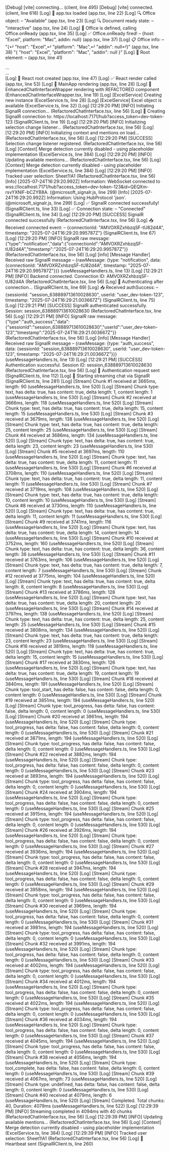 [Debug] [vite] connecting... (client, line 495)
[Debug] [vite] connected. (client, line 618)
[Log] 🚀 app.tsx loaded (app.tsx, line 22)
[Log] 🔍 Office object: – "Available" (app.tsx, line 23)
[Log] 🔍 Document ready state: – "interactive" (app.tsx, line 24)
[Log] 📌 Office is defined, calling Office.onReady (app.tsx, line 35)
[Log] ✅ Office.onReady fired! – {host: "Excel", platform: "Mac", addin: null} (app.tsx, line 37)
[Log] 📋 Office info: – "{↵  \"host\": \"Excel\",↵  \"platform\": \"Mac\",↵  \"addin\": null↵}" (app.tsx, line 38)
"{
  \"host\": \"Excel\",
  \"platform\": \"Mac\",
  \"addin\": null
}"
[Log] 🎯 Root element: –  (app.tsx, line 41)
<div id="root">…</div>

<div id="root">…</div>
[Log] 🌳 React root created (app.tsx, line 47)
[Log] ✅ React render called (app.tsx, line 53)
[Log] 🎨 MainApp rendering (app.tsx, line 26)
[Log] 🎨 EnhancedChatInterfaceWrapper rendering with REFACTORED component (EnhancedChatInterfaceWrapper.tsx, line 19)
[Log] [ExcelService] Creating new instance (ExcelService.ts, line 28)
[Log] [ExcelService] Excel object is available (ExcelService.ts, line 32)
[Log] [12:29:20 PM] [INFO] Initiating SignalR connection... (RefactoredChatInterface.tsx, line 56)
[Log] 🔌 Creating SignalR connection to: https://localhost:7171/hub?access_token=dev-token-123 (SignalRClient.ts, line 19)
[Log] [12:29:20 PM] [INFO] Initializing selection change listener... (RefactoredChatInterface.tsx, line 56)
[Log] [12:29:20 PM] [INFO] Initializing context and mentions on load... (RefactoredChatInterface.tsx, line 56)
[Log] [12:29:20 PM] [SUCCESS] Selection change listener registered. (RefactoredChatInterface.tsx, line 56)
[Log] [Context] Merge detection currently disabled - using placeholder implementation (ExcelService.ts, line 384)
[Log] [12:29:20 PM] [INFO] Updating available mentions... (RefactoredChatInterface.tsx, line 56)
[Log] [Context] Merge detection currently disabled - using placeholder implementation (ExcelService.ts, line 384)
[Log] [12:29:20 PM] [INFO] Tracked user selection: Sheet1!A1 (RefactoredChatInterface.tsx, line 56)
[Info] [2025-07-24T16:29:20.992Z] Information: WebSocket connected to wss://localhost:7171/hub?access_token=dev-token-123&id=QEQXm-rsvYXNlF-bCZYB8A. (@microsoft_signalr.js, line 299)
[Info] [2025-07-24T16:29:20.992Z] Information: Using HubProtocol 'json'. (@microsoft_signalr.js, line 299)
[Log] ✅ SignalR connected successfully! (SignalRClient.ts, line 33)
[Log] ✅ Connection state: – "Connected" (SignalRClient.ts, line 34)
[Log] [12:29:20 PM] [SUCCESS] SignalR connected successfully (RefactoredChatInterface.tsx, line 56)
[Log] 📥 Received connected event: – {connectionId: "AMVOXRZxhbzqSF-tU82d4A", timestamp: "2025-07-24T16:29:20.995787Z"} (SignalRClient.ts, line 67)
[Log] [12:29:20 PM] [INFO] SignalR raw message: {"type":"notification","data":{"connectionId":"AMVOXRZxhbzqSF-tU82d4A","timestamp":"2025-07-24T16:29:20.995787Z"}} (RefactoredChatInterface.tsx, line 56)
[Log] [info] [Message Handler] Received raw SignalR message – {rawMessage: {type: "notification", data: {connectionId: "AMVOXRZxhbzqSF-tU82d4A", timestamp: "2025-07-24T16:29:20.995787Z"}}} (useMessageHandlers.ts, line 13)
[Log] [12:29:21 PM] [INFO] Backend connected. Connection ID: AMVOXRZxhbzqSF-tU82d4A (RefactoredChatInterface.tsx, line 56)
[Log] 🔐 Authenticating after connection... (SignalRClient.ts, line 69)
[Log] 📥 Received authSuccess: – {sessionId: "session_638889713610028630", userId: "user_dev-token-123", timestamp: "2025-07-24T16:29:21.003667Z"} (SignalRClient.ts, line 75)
[Log] [12:29:21 PM] [SUCCESS] SignalR authenticated successfully. Session: session_638889713610028630 (RefactoredChatInterface.tsx, line 56)
[Log] [12:29:21 PM] [INFO] SignalR raw message: {"type":"auth_success","data":{"sessionId":"session_638889713610028630","userId":"user_dev-token-123","timestamp":"2025-07-24T16:29:21.003667Z"}} (RefactoredChatInterface.tsx, line 56)
[Log] [info] [Message Handler] Received raw SignalR message – {rawMessage: {type: "auth_success", data: {sessionId: "session_638889713610028630", userId: "user_dev-token-123", timestamp: "2025-07-24T16:29:21.003667Z"}}} (useMessageHandlers.ts, line 13)
[Log] [12:29:21 PM] [SUCCESS] Authentication successful. Session ID: session_638889713610028630 (RefactoredChatInterface.tsx, line 56)
[Log] 🔐 Authentication request sent (SignalRClient.ts, line 112)
[Log] 🌊 Starting streaming chat via SignalR (SignalRClient.ts, line 281)
[Log] [Stream] Chunk #1 received at 3665ms, length: 90 (useMessageHandlers.ts, line 520)
[Log] [Stream] Chunk type: text, has delta: true, has content: true, delta length: 1, content length: 1 (useMessageHandlers.ts, line 530)
[Log] [Stream] Chunk #2 received at 3666ms, length: 118 (useMessageHandlers.ts, line 520)
[Log] [Stream] Chunk type: text, has delta: true, has content: true, delta length: 15, content length: 15 (useMessageHandlers.ts, line 530)
[Log] [Stream] Chunk #3 received at 3679ms, length: 138 (useMessageHandlers.ts, line 520)
[Log] [Stream] Chunk type: text, has delta: true, has content: true, delta length: 25, content length: 25 (useMessageHandlers.ts, line 530)
[Log] [Stream] Chunk #4 received at 3686ms, length: 134 (useMessageHandlers.ts, line 520)
[Log] [Stream] Chunk type: text, has delta: true, has content: true, delta length: 23, content length: 23 (useMessageHandlers.ts, line 530)
[Log] [Stream] Chunk #5 received at 3697ms, length: 110 (useMessageHandlers.ts, line 520)
[Log] [Stream] Chunk type: text, has delta: true, has content: true, delta length: 11, content length: 11 (useMessageHandlers.ts, line 530)
[Log] [Stream] Chunk #6 received at 3708ms, length: 110 (useMessageHandlers.ts, line 520)
[Log] [Stream] Chunk type: text, has delta: true, has content: true, delta length: 11, content length: 11 (useMessageHandlers.ts, line 530)
[Log] [Stream] Chunk #7 received at 3719ms, length: 108 (useMessageHandlers.ts, line 520)
[Log] [Stream] Chunk type: text, has delta: true, has content: true, delta length: 10, content length: 10 (useMessageHandlers.ts, line 530)
[Log] [Stream] Chunk #8 received at 3730ms, length: 110 (useMessageHandlers.ts, line 520)
[Log] [Stream] Chunk type: text, has delta: true, has content: true, delta length: 11, content length: 11 (useMessageHandlers.ts, line 530)
[Log] [Stream] Chunk #9 received at 3741ms, length: 116 (useMessageHandlers.ts, line 520)
[Log] [Stream] Chunk type: text, has delta: true, has content: true, delta length: 14, content length: 14 (useMessageHandlers.ts, line 530)
[Log] [Stream] Chunk #10 received at 3752ms, length: 160 (useMessageHandlers.ts, line 520)
[Log] [Stream] Chunk type: text, has delta: true, has content: true, delta length: 36, content length: 36 (useMessageHandlers.ts, line 530)
[Log] [Stream] Chunk #11 received at 3763ms, length: 106 (useMessageHandlers.ts, line 520)
[Log] [Stream] Chunk type: text, has delta: true, has content: true, delta length: 7, content length: 7 (useMessageHandlers.ts, line 530)
[Log] [Stream] Chunk #12 received at 3775ms, length: 104 (useMessageHandlers.ts, line 520)
[Log] [Stream] Chunk type: text, has delta: true, has content: true, delta length: 8, content length: 8 (useMessageHandlers.ts, line 530)
[Log] [Stream] Chunk #13 received at 3786ms, length: 128 (useMessageHandlers.ts, line 520)
[Log] [Stream] Chunk type: text, has delta: true, has content: true, delta length: 20, content length: 20 (useMessageHandlers.ts, line 530)
[Log] [Stream] Chunk #14 received at 3797ms, length: 138 (useMessageHandlers.ts, line 520)
[Log] [Stream] Chunk type: text, has delta: true, has content: true, delta length: 25, content length: 25 (useMessageHandlers.ts, line 530)
[Log] [Stream] Chunk #15 received at 3808ms, length: 134 (useMessageHandlers.ts, line 520)
[Log] [Stream] Chunk type: text, has delta: true, has content: true, delta length: 23, content length: 23 (useMessageHandlers.ts, line 530)
[Log] [Stream] Chunk #16 received at 3819ms, length: 118 (useMessageHandlers.ts, line 520)
[Log] [Stream] Chunk type: text, has delta: true, has content: true, delta length: 15, content length: 15 (useMessageHandlers.ts, line 530)
[Log] [Stream] Chunk #17 received at 3830ms, length: 126 (useMessageHandlers.ts, line 520)
[Log] [Stream] Chunk type: text, has delta: true, has content: true, delta length: 19, content length: 19 (useMessageHandlers.ts, line 530)
[Log] [Stream] Chunk #18 received at 3840ms, length: 191 (useMessageHandlers.ts, line 520)
[Log] [Stream] Chunk type: tool_start, has delta: false, has content: false, delta length: 0, content length: 0 (useMessageHandlers.ts, line 530)
[Log] [Stream] Chunk #19 received at 3851ms, length: 194 (useMessageHandlers.ts, line 520)
[Log] [Stream] Chunk type: tool_progress, has delta: false, has content: false, delta length: 0, content length: 0 (useMessageHandlers.ts, line 530)
[Log] [Stream] Chunk #20 received at 3861ms, length: 194 (useMessageHandlers.ts, line 520)
[Log] [Stream] Chunk type: tool_progress, has delta: false, has content: false, delta length: 0, content length: 0 (useMessageHandlers.ts, line 530)
[Log] [Stream] Chunk #21 received at 3871ms, length: 194 (useMessageHandlers.ts, line 520)
[Log] [Stream] Chunk type: tool_progress, has delta: false, has content: false, delta length: 0, content length: 0 (useMessageHandlers.ts, line 530)
[Log] [Stream] Chunk #22 received at 3882ms, length: 194 (useMessageHandlers.ts, line 520)
[Log] [Stream] Chunk type: tool_progress, has delta: false, has content: false, delta length: 0, content length: 0 (useMessageHandlers.ts, line 530)
[Log] [Stream] Chunk #23 received at 3893ms, length: 194 (useMessageHandlers.ts, line 520)
[Log] [Stream] Chunk type: tool_progress, has delta: false, has content: false, delta length: 0, content length: 0 (useMessageHandlers.ts, line 530)
[Log] [Stream] Chunk #24 received at 3904ms, length: 194 (useMessageHandlers.ts, line 520)
[Log] [Stream] Chunk type: tool_progress, has delta: false, has content: false, delta length: 0, content length: 0 (useMessageHandlers.ts, line 530)
[Log] [Stream] Chunk #25 received at 3915ms, length: 194 (useMessageHandlers.ts, line 520)
[Log] [Stream] Chunk type: tool_progress, has delta: false, has content: false, delta length: 0, content length: 0 (useMessageHandlers.ts, line 530)
[Log] [Stream] Chunk #26 received at 3926ms, length: 194 (useMessageHandlers.ts, line 520)
[Log] [Stream] Chunk type: tool_progress, has delta: false, has content: false, delta length: 0, content length: 0 (useMessageHandlers.ts, line 530)
[Log] [Stream] Chunk #27 received at 3936ms, length: 194 (useMessageHandlers.ts, line 520)
[Log] [Stream] Chunk type: tool_progress, has delta: false, has content: false, delta length: 0, content length: 0 (useMessageHandlers.ts, line 530)
[Log] [Stream] Chunk #28 received at 3947ms, length: 194 (useMessageHandlers.ts, line 520)
[Log] [Stream] Chunk type: tool_progress, has delta: false, has content: false, delta length: 0, content length: 0 (useMessageHandlers.ts, line 530)
[Log] [Stream] Chunk #29 received at 3958ms, length: 194 (useMessageHandlers.ts, line 520)
[Log] [Stream] Chunk type: tool_progress, has delta: false, has content: false, delta length: 0, content length: 0 (useMessageHandlers.ts, line 530)
[Log] [Stream] Chunk #30 received at 3969ms, length: 194 (useMessageHandlers.ts, line 520)
[Log] [Stream] Chunk type: tool_progress, has delta: false, has content: false, delta length: 0, content length: 0 (useMessageHandlers.ts, line 530)
[Log] [Stream] Chunk #31 received at 3981ms, length: 194 (useMessageHandlers.ts, line 520)
[Log] [Stream] Chunk type: tool_progress, has delta: false, has content: false, delta length: 0, content length: 0 (useMessageHandlers.ts, line 530)
[Log] [Stream] Chunk #32 received at 3991ms, length: 194 (useMessageHandlers.ts, line 520)
[Log] [Stream] Chunk type: tool_progress, has delta: false, has content: false, delta length: 0, content length: 0 (useMessageHandlers.ts, line 530)
[Log] [Stream] Chunk #33 received at 4002ms, length: 194 (useMessageHandlers.ts, line 520)
[Log] [Stream] Chunk type: tool_progress, has delta: false, has content: false, delta length: 0, content length: 0 (useMessageHandlers.ts, line 530)
[Log] [Stream] Chunk #34 received at 4012ms, length: 194 (useMessageHandlers.ts, line 520)
[Log] [Stream] Chunk type: tool_progress, has delta: false, has content: false, delta length: 0, content length: 0 (useMessageHandlers.ts, line 530)
[Log] [Stream] Chunk #35 received at 4022ms, length: 194 (useMessageHandlers.ts, line 520)
[Log] [Stream] Chunk type: tool_progress, has delta: false, has content: false, delta length: 0, content length: 0 (useMessageHandlers.ts, line 530)
[Log] [Stream] Chunk #36 received at 4034ms, length: 194 (useMessageHandlers.ts, line 520)
[Log] [Stream] Chunk type: tool_progress, has delta: false, has content: false, delta length: 0, content length: 0 (useMessageHandlers.ts, line 530)
[Log] [Stream] Chunk #37 received at 4045ms, length: 194 (useMessageHandlers.ts, line 520)
[Log] [Stream] Chunk type: tool_progress, has delta: false, has content: false, delta length: 0, content length: 0 (useMessageHandlers.ts, line 530)
[Log] [Stream] Chunk #38 received at 4056ms, length: 194 (useMessageHandlers.ts, line 520)
[Log] [Stream] Chunk type: tool_complete, has delta: false, has content: false, delta length: 0, content length: 0 (useMessageHandlers.ts, line 530)
[Log] [Stream] Chunk #39 received at 4067ms, length: 73 (useMessageHandlers.ts, line 520)
[Log] [Stream] Chunk type: undefined, has delta: false, has content: false, delta length: 0, content length: 0 (useMessageHandlers.ts, line 530)
[Log] [Stream] Chunk #40 received at 4079ms, length: 6 (useMessageHandlers.ts, line 520)
[Log] [Stream] Completed. Total chunks: 40, Duration: 4079ms (useMessageHandlers.ts, line 522)
[Log] [12:29:39 PM] [INFO] Streaming completed in 4094ms with 40 chunks (RefactoredChatInterface.tsx, line 56)
[Log] [12:29:39 PM] [INFO] Updating available mentions... (RefactoredChatInterface.tsx, line 56)
[Log] [Context] Merge detection currently disabled - using placeholder implementation (ExcelService.ts, line 384)
[Log] [12:29:39 PM] [INFO] Tracked user selection: Sheet1!A1 (RefactoredChatInterface.tsx, line 56)
[Log] 💓 Heartbeat sent (SignalRClient.ts, line 260)